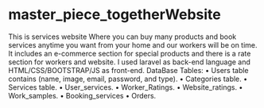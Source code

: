 # master_piece_togetherWebsite
This is services website 
Where you can buy many products and book services anytime you want from your home and our workers will be on time.
It includes an e-commerce section for special products and there is a rate section for workers and website.
I used laravel as back-end language and HTML/CSS/BOOTSTRAP/JS as front-end.
DataBase Tables:
•	Users table contains (name, image,  email, password, and type).
•	Categories table.
•	Services table.
•	User_services.
•	Worker_Ratings.
•	Website_ratings.
•	Work_samples.
•	Booking_services
•	Orders.